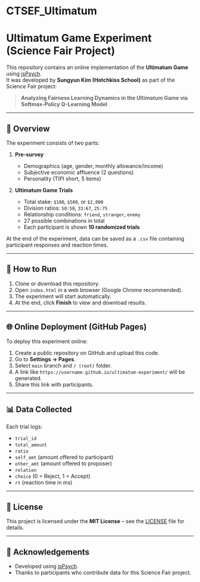 # CTSEF_Ultimatum
# Ultimatum Game Experiment (Science Fair Project)

This repository contains an online implementation of the **Ultimatum Game** using [jsPsych](https://www.jspsych.org/).  
It was developed by **Sungyun Kim (Hotchkiss School)** as part of the Science Fair project:

> **Analyzing Fairness Learning Dynamics in the Ultimatum Game via Softmax-Policy Q-Learning Model**

---

## 📖 Overview
The experiment consists of two parts:

1. **Pre-survey**
   - Demographics (age, gender, monthly allowance/income)
   - Subjective economic affluence (2 questions)
   - Personality (TIPI short, 5 items)

2. **Ultimatum Game Trials**
   - Total stake: `$100`, `$500`, or `$2,000`
   - Division ratios: `50:50`, `33:67`, `25:75`
   - Relationship conditions: `friend`, `stranger`, `enemy`
   - 27 possible combinations in total  
   - Each participant is shown **10 randomized trials**

At the end of the experiment, data can be saved as a `.csv` file containing participant responses and reaction times.

---

## 🚀 How to Run
1. Clone or download this repository.
2. Open `index.html` in a web browser (Google Chrome recommended).
3. The experiment will start automatically.
4. At the end, click **Finish** to view and download results.

---

## 🌐 Online Deployment (GitHub Pages)
To deploy this experiment online:

1. Create a public repository on GitHub and upload this code.  
2. Go to **Settings → Pages**.  
3. Select `main` branch and `/ (root)` folder.  
4. A link like `https://username.github.io/ultimatum-experiment/` will be generated.  
5. Share this link with participants.

---

## 📊 Data Collected
Each trial logs:
- `trial_id`
- `total_amount`
- `ratio`
- `self_amt` (amount offered to participant)
- `other_amt` (amount offered to proposer)
- `relation`
- `choice` (0 = Reject, 1 = Accept)
- `rt` (reaction time in ms)

---

## 📜 License
This project is licensed under the **MIT License** – see the [LICENSE](LICENSE) file for details.

---

## 🙏 Acknowledgements
- Developed using [jsPsych](https://www.jspsych.org/).
- Thanks to participants who contribute data for this Science Fair project.

